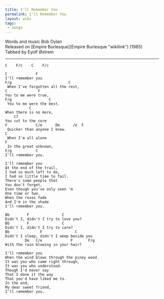 ```yaml
---
title: I'll Remember You
permalink: I'll Remember You
layout: wiki
tags:
 - Songs
---
```


Words and music Bob Dylan  
Released on [Empire Burlesque](Empire Burlesque "wikilink") (1985)  
Tabbed by Eyolf Østrem

* * * * *

    C    F/c    C    F/c

    C             F
    I'll remember you
    F/g                          C
     When I've forgotten all the rest,
    C              F
    You to me were true,
    F/g                 C
     You to me were the best.
               C
    When there is no more,
        C7
    You cut to the core
    F             C/e      Dm      /e  F
     Quicker than anyone I knew.
    C
     When I'm all alone
    F
     In the great unknown,
    F/g           C
    I'll remember you.

    I'll remember you
    At the end of the trail,
    I had so much left to do,
    I had so little time to fail.
    There's some people that
    You don't forget,
    Even though you've only seen 'm
    One time or two.
    When the roses fade
    And I'm in the shade
    I'll remember you.

    Bb        F               C
    Didn't I, didn't I try to love you?
    Bb        F               C
    Didn't I, didn't I try to care?
    Bb              F               C
    Didn't I sleep, didn't I weep beside you
             Dm   C/e             F       F/g
    With the rain blowing in your hair?

    I'll remember you
    When the wind blows through the piney wood.
    It was you who came right through,
    It was you who understood.
    Though I'd never say
    That I done it the way
    That you'd have liked me to.
    In the end,
    My dear sweet friend,
    I'll remember you.
